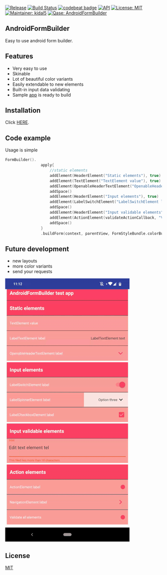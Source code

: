 <!-- 
[![Build Status](https://travis-ci.org/Qase/KotlinLogger.svg?branch=master)](https://travis-ci.org/Qase/KotlinLogger)
-->

[![Release](https://jitpack.io/v/Qase/AndroidFormBuilder.svg)](https://jitpack.io/#Qase/AndroidFormBuilder)
[![Build Status](https://travis-ci.org/Qase/AndroidFormBuilder.svg?branch=master)](https://travis-ci.org/Qase/AndroidFormBuilder)
[![codebeat badge](https://codebeat.co/badges/06a38cfa-46ff-4019-9e71-eef48bae8f0f)](https://codebeat.co/projects/github-com-qase-androidformbuilder-master)
[![API](https://img.shields.io/badge/API-21%2B-brightgreen.svg?style=flat)](https://android-arsenal.com/api?level=21)
[![License: MIT](https://img.shields.io/badge/License-MIT-yellow.svg)](https://opensource.org/licenses/MIT)
[![Maintainer: kidal5](https://img.shields.io/badge/Maintainer-balakz-blue.svg)](mailto:balakz@quanti.cz)
[![Qase: AndroidFormBuilder](https://img.shields.io/badge/Qase-AndroidFormBuilder-ff69b4.svg)](https://github.com/Qase/AndroidFormBuilder)


## AndroidFormBuilder

Easy to use android form builder. 

## Features
* Very easy to use
* Skinable
* Lot of beautiful color variants
* Easily extendable to new elements
* Built-in input data validating
* Sample [app](github/red.png) is ready to build

## Installation

Click [HERE](https://jitpack.io/#Qase/AndroidFormBuilder).

## Code example

Usage is simple

```kotlin
FormBuilder().
                apply{
                    //static elements
                    addElement(HeaderElement("Static elements"), true)
                    addElement(TextElement("TextElement value"), true)
                    addElement(OpenableHeaderTextElement("OpenableHeaderTextElement label", longerStringValues))
                    addSpace()
                    addElement(HeaderElement("Input elements"), true)
                    addElement(LabelSwitchElement("LabelSwitchElement label", true, showToastCheckboxCallback), true)
                    addSpace()
                    addElement(HeaderElement("Input validable elements"), true)
                    addElement(ActionElement(validateActionCallback, "Validate all elements"))
                    addSpace()
                }
                .buildForm(context, parentView, FormStyleBundle.colorBundleTwo())

```

## Future development
* new layouts
* more color variants
* send your requests

<img src="github/formbuilder.gif" width="400">

## License
[MIT](https://github.com/nishanths/license/blob/master/LICENSE)
